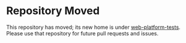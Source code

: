 # Repository Moved #
This repository has moved; its new home is
under
[web-platform-tests](https://github.com/w3c/web-platform-tests/tree/master/resources). Please
use that repository for future pull requests and issues.
